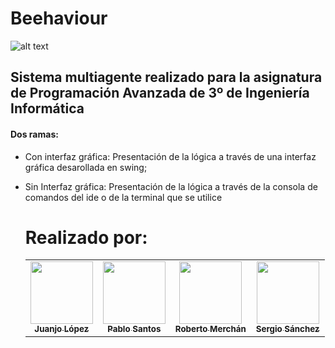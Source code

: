 # Beehaviour 
![alt text][logo]

## Sistema multiagente realizado para la asignatura de Programación Avanzada de 3º de Ingeniería Informática

[logo]: https://github.com/JuanjoLopez19/Beehaviour/blob/ConInterfazGrafica/Práctica%20Obligatoria/Media/abeja.png "oveja"
#### Dos ramas:
+ Con interfaz gráfica:
  Presentación de la lógica a través de una interfaz gráfica desarollada en swing;
- Sin Interfaz gráfica:
  Presentación de la lógica a través de la consola de comandos del ide o de la terminal que se utilice 
  
  
  
  
  # Realizado por:
  <table>
   <td align="center"><a href="https://github.com/JuanjoLopez19"><img src="https://avatars.githubusercontent.com/u/92031193?v=4" width="100px;" alt=""/><br /><sub><b>Juanjo López</b></sub></a><br /> 
   <td align="center"><a href="https://github.com/pablosbl"><img src="https://avatars.githubusercontent.com/u/84237179?v=4" width="100px;" alt=""/><br /><sub><b>Pablo Santos</b></sub></a><br /> 
      <td align="center"><a href="https://github.com/robertomergon"><img src="https://avatars.githubusercontent.com/u/92520941?v=4" width="100px;" alt=""/><br /><sub><b>Roberto Merchán</b></sub></a><br /> 
         <td align="center"><a href="https://github.com/sergiosg1504"><img src="https://avatars.githubusercontent.com/u/92520473?v=4" width="100px;" alt=""/><br /><sub><b>Sergio Sánchez</b></sub></a><br /> 
           </table>

